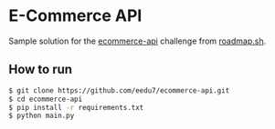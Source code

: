 # E-Commerce API

Sample solution for the [ecommerce-api](https://roadmap.sh/projects/ecommerce-api) challenge from [roadmap.sh](https://roadmap.sh/).

## How to run

```bash
$ git clone https://github.com/eedu7/ecommerce-api.git
$ cd ecommerce-api
$ pip install -r requirements.txt
$ python main.py
```